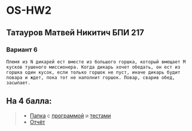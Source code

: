 # OS-HW2

## Татауров Матвей Никитич БПИ 217
### Вариант 6
`Племя из N дикарей ест вместе из большого горшка, который вмещает M кусков тушеного миссионера.
Когда дикарь хочет обедать, он ест из горшка один кусок, если
только горшок не пуст, иначе дикарь будит повара и ждет, пока
тот не наполнит горшок. Повар, сварив обед, засыпает. `

## На 4 балла:
> * [Папка](https://github.com/KcasTischaWattt/OS-HW2/tree/main/On%204) с [программой](https://github.com/KcasTischaWattt/OS-HW2/blob/main/On%204/program.c) и [тестами](https://github.com/KcasTischaWattt/OS-HW1/tree/main/%D0%9F%D1%80%D0%BE%D0%B3%D1%80%D0%B0%D0%BC%D0%BC%D0%B0%20%D0%BD%D0%B0%204%20%D0%B1%D0%B0%D0%BB%D0%BB%D0%B0/%D0%A2%D0%B5%D1%81%D1%82%D1%8B)
> * [Отчёт](https://github.com/KcasTischaWattt/OS-HW1/blob/main/%D0%9F%D1%80%D0%BE%D0%B3%D1%80%D0%B0%D0%BC%D0%BC%D0%B0%20%D0%BD%D0%B0%204%20%D0%B1%D0%B0%D0%BB%D0%BB%D0%B0/readme.md)
